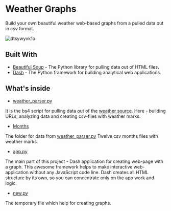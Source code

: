 # Weather Graphs
Build your own beautiful weather web-based graphs from a pulled data out in csv format. 

![dtsywyvk1o](https://user-images.githubusercontent.com/32354154/36121881-9ed00a34-1058-11e8-9688-633156692c15.gif)

## Built With

* [Beautiful Soup](https://www.crummy.com/software/BeautifulSoup/bs4/doc/) - The Python library for pulling data out of HTML files.
* [Dash](https://plot.ly/products/dash/) - The Python framework for building analytical web applications.

## What's inside

* [weather_parser.py](https://github.com/kissChriss/weather_graph/blob/master/weather_parser.py) 

It is the bs4 script for pulling data out of the [weather source](https://www.gismeteo.ru/weather-sankt-peterburg-4079/). 
Here - building URLs, analyzing data and creating csv-files with weather marks.

* [Months](https://github.com/kissChriss/weather_graph/tree/master/Months) 

The folder for data from [weather_parser.py](https://github.com/kissChriss/weather_graph/blob/master/weather_parser.py) 
Twelve csv months files with weather marks.

* [app.py](https://github.com/kissChriss/weather_graph/blob/master/app.py) 

The main part of this project - Dash application for creating web-page with a graph. This awesome framework helps to make interactive web-application without any JavaScript code line. Dash creates all HTML structure by its own, so you can concentrate only on the app work and logic.
 
* [new.py](https://github.com/kissChriss/weather_graph/blob/master/new.csv)  

The temporary file which help for creating graphs.
